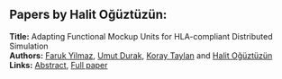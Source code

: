 <h2>Papers by Halit Oğüztüzün:</h2>
<p>
<b>Title:</b> Adapting Functional Mockup Units for HLA-compliant Distributed Simulation<br />
<b>Authors:</b> <a href="../authors/author_345.html">Faruk Yilmaz</a>, <a href="../authors/author_77.html">Umut Durak</a>, <a href="../authors/author_301.html">Koray Taylan</a> and <a href="../authors/author_228.html">Halit Oğüztüzün</a><br />
<b>Links:</b> <a href="../abstracts/abstract_26.pdf">Abstract</a>, <a href="../submissions/ECP14096247_YilmazDurakTaylanOguztuzun.pdf">Full paper</a>
</p>